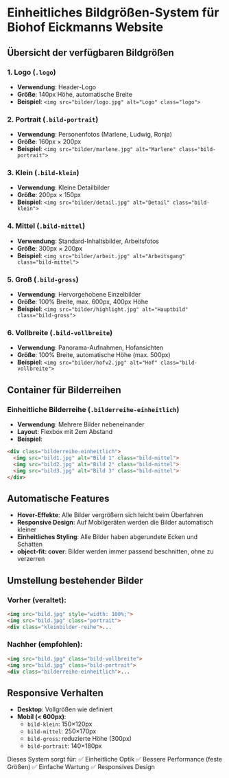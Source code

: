 # Einheitliches Bildgrößen-System für Biohof Eickmanns Website

## Übersicht der verfügbaren Bildgrößen

### 1. **Logo** (`.logo`)
- **Verwendung**: Header-Logo
- **Größe**: 140px Höhe, automatische Breite
- **Beispiel**: `<img src="bilder/logo.jpg" alt="Logo" class="logo">`

### 2. **Portrait** (`.bild-portrait`)
- **Verwendung**: Personenfotos (Marlene, Ludwig, Ronja)
- **Größe**: 160px × 200px
- **Beispiel**: `<img src="bilder/marlene.jpg" alt="Marlene" class="bild-portrait">`

### 3. **Klein** (`.bild-klein`)
- **Verwendung**: Kleine Detailbilder
- **Größe**: 200px × 150px
- **Beispiel**: `<img src="bilder/detail.jpg" alt="Detail" class="bild-klein">`

### 4. **Mittel** (`.bild-mittel`)
- **Verwendung**: Standard-Inhaltsbilder, Arbeitsfotos
- **Größe**: 300px × 200px
- **Beispiel**: `<img src="bilder/arbeit.jpg" alt="Arbeitsgang" class="bild-mittel">`

### 5. **Groß** (`.bild-gross`)
- **Verwendung**: Hervorgehobene Einzelbilder
- **Größe**: 100% Breite, max. 600px, 400px Höhe
- **Beispiel**: `<img src="bilder/highlight.jpg" alt="Hauptbild" class="bild-gross">`

### 6. **Vollbreite** (`.bild-vollbreite`)
- **Verwendung**: Panorama-Aufnahmen, Hofansichten
- **Größe**: 100% Breite, automatische Höhe (max. 500px)
- **Beispiel**: `<img src="bilder/hofv2.jpg" alt="Hof" class="bild-vollbreite">`

## Container für Bilderreihen

### **Einheitliche Bilderreihe** (`.bilderreihe-einheitlich`)
- **Verwendung**: Mehrere Bilder nebeneinander
- **Layout**: Flexbox mit 2em Abstand
- **Beispiel**:
```html
<div class="bilderreihe-einheitlich">
  <img src="bild1.jpg" alt="Bild 1" class="bild-mittel">
  <img src="bild2.jpg" alt="Bild 2" class="bild-mittel">
  <img src="bild3.jpg" alt="Bild 3" class="bild-mittel">
</div>
```

## Automatische Features

- **Hover-Effekte**: Alle Bilder vergrößern sich leicht beim Überfahren
- **Responsive Design**: Auf Mobilgeräten werden die Bilder automatisch kleiner
- **Einheitliches Styling**: Alle Bilder haben abgerundete Ecken und Schatten
- **object-fit: cover**: Bilder werden immer passend beschnitten, ohne zu verzerren

## Umstellung bestehender Bilder

### Vorher (veraltet):
```html
<img src="bild.jpg" style="width: 100%;">
<img src="bild.jpg" class="portrait">
<div class="kleinbilder-reihe">...
```

### Nachher (empfohlen):
```html
<img src="bild.jpg" class="bild-vollbreite">
<img src="bild.jpg" class="bild-portrait">  
<div class="bilderreihe-einheitlich">...
```

## Responsive Verhalten

- **Desktop**: Vollgrößen wie definiert
- **Mobil (< 600px)**: 
  - `bild-klein`: 150×120px
  - `bild-mittel`: 250×170px  
  - `bild-gross`: reduzierte Höhe (300px)
  - `bild-portrait`: 140×180px

Dieses System sorgt für:
✅ Einheitliche Optik
✅ Bessere Performance (feste Größen)
✅ Einfache Wartung
✅ Responsives Design 